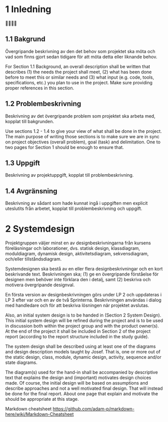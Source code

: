 # 1 Inledning
:steam_locomotive::railway_car::train::train:
## 1.1 Bakgrund

Övergripande beskrivning av 
den det behov som projektet ska möta och vad som finns 
gjort sedan tidigare för att möta detta eller liknande behov. 

For Section 1.1 Background, an overall description shall be written that describes (1) the needs the project shall meet, (2) what has been done before to meet this or similar needs and (3) what input (e.g. code, tools, specifications, etc.) you plan to use in the project. Make sure providing proper references in this section. 

## 1.2 Problembeskrivning
Beskrivning av det övergripande problem som projektet ska arbeta med, kopplat till bakgrunden. 

Use sections 1.2 - 1.4 to give your view of what shall be done in the project. The main purpose of writing those sections is to make sure we are in sync on project objectives (overall problem), goal (task) and delimitation.  One to two pages for Section 1 should be enough to ensure that. 

## 1.3 Uppgift
Beskrivning av projektuppgift, kopplat till problembeskrivning. 

## 1.4 Avgränsning
Beskrivning av sådant som hade kunnat ingå i uppgiften men explicit uteslutits från arbetet, kopplat till problembeskrivning och uppgift. 
# 2 Systemdesign

Projektgruppen väljer minst en av designbeskrivningarna från kursens föreläsningar och laborationer, dvs. statisk design, klassdiagram, moduldiagram, dynamisk design, aktivitetsdiagram, sekvensdiagram, och/eller tillståndsdiagram. 

Systemdesignen ska bestå av en eller flera designbeskrivningar och en kort beskrivande text. Beskrivningen ska; 
(1) ge en övergripande förståelse för designen men behöver inte förklara den i detalj, samt
(2) beskriva och motivera övergripande designval. 

En första version av designbeskrivningen görs under LP 2 och uppdateras i LP 3 efter var och en av de två Sprinterna. Beskrivningen användas i dialog med handledare och för att beskriva lösningen när projektet avslutas. 


Also, an initial system design is to be handed in (Section 2 System Design). This initial system design will be refined during the project and is to be used in discussion both within the project group and with the product owner(s). At the end of the project it shall be included in Section 2 of the project report (according to the report structure included in the study guide).

The system design shall be described using at least one of the diagrams and design description models taught by Josef. That is, one or more out of the static design, class, module, dynamic design, activity, sequence and/or state diagrams.

The diagram(s) used for the hand-in shall be accompanied by descriptive text that explains the design and (important) motivates design choices made. Of course, the initial design will be based on assumptions and describe approaches and not a well motivated final design. That will instead be done for the final report. About one page that explain and motivate the should be appropriate at this stage.  






Markdown cheatsheet https://github.com/adam-p/markdown-here/wiki/Markdown-Cheatsheet

